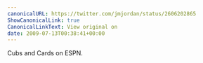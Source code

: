 ```yaml
---
canonicalURL: https://twitter.com/jmjordan/status/2606202865
ShowCanonicalLink: true
CanonicalLinkText: View original on
date: 2009-07-13T00:38:41+00:00
---
```

Cubs and Cards on ESPN.